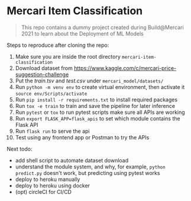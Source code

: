 # Mercari Item Classification

> This repo contains a dummy project created during Build@Mercari 2021
> to learn about the Deployment of ML Models

Steps to reproduce after cloning the repo:
1. Make sure you are inside the root directory `mercari-item-classification`
2. Download dataset from https://www.kaggle.com/c/mercari-price-suggestion-challenge
3. Put the *train.tsv* and *test.csv* under `mercari_model/datasets/`
4. Run `python -m venv env` to create virtual environment, then activate it `source env/Scripts/activate`
5. Run `pip install -r requirements.txt` to install required packages
6. Run `tox -e train` to train and save the pipeline for later inference
7. Run `pytest` or `tox` to run pytest scripts make sure all APIs are working
8. Run `export FLASK_APP=flask_apis` to set which module contains the Flask API
9. Run `flask run` to serve the api
10. Test using any frontend app or Postman to try the APIs

Next todo:
- add shell script to automate dataset download
- understand the module system, and why, for example, `python predict.py` doesn't work, but predicting using pytest works
- deploy to heroku manually
- deploy to heroku using docker
- (opt) circleCI for CI/CD